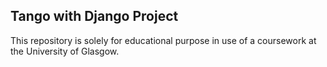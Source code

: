 ## Tango with Django Project

This repository is solely for educational purpose in use of a coursework at the University of Glasgow.
